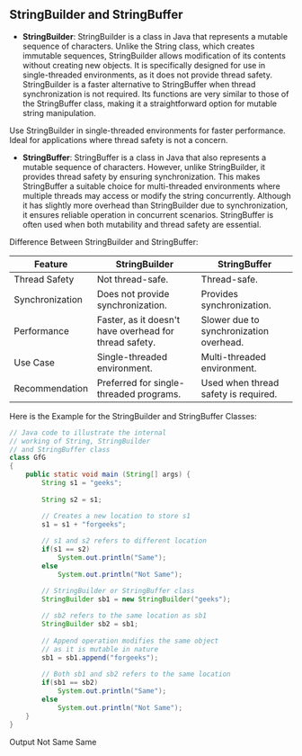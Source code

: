 ## StringBuilder and StringBuffer

- **StringBuilder**: StringBuilder is a class in Java that represents a mutable sequence of characters. Unlike the String class, which creates immutable sequences, StringBuilder allows modification of its contents without creating new objects. It is specifically designed for use in single-threaded environments, as it does not provide thread safety. StringBuilder is a faster alternative to StringBuffer when thread synchronization is not required. Its functions are very similar to those of the StringBuffer class, making it a straightforward option for mutable string manipulation.

Use StringBuilder in single-threaded environments for faster performance.
Ideal for applications where thread safety is not a concern.

- **StringBuffer**: StringBuffer is a class in Java that also represents a mutable sequence of characters. However, unlike StringBuilder, it provides thread safety by ensuring synchronization. This makes StringBuffer a suitable choice for multi-threaded environments where multiple threads may access or modify the string concurrently. Although it has slightly more overhead than StringBuilder due to synchronization, it ensures reliable operation in concurrent scenarios. StringBuffer is often used when both mutability and thread safety are essential.

Difference Between StringBuilder and StringBuffer:

| Feature        | StringBuilder                             | StringBuffer                           |
|----------------|-------------------------------------------|----------------------------------------|
| Thread Safety  | Not thread-safe.                          | Thread-safe.                           |
| Synchronization| Does not provide synchronization.         | Provides synchronization.              |
| Performance    | Faster, as it doesn't have overhead for thread safety. | Slower due to synchronization overhead. |
| Use Case       | Single-threaded environment.              | Multi-threaded environment.            |
| Recommendation | Preferred for single-threaded programs.   | Used when thread safety is required.   |

Here is the Example for the StringBuilder and StringBuffer Classes:

```java
// Java code to illustrate the internal
// working of String, StringBuilder
// and StringBuffer class 
class GfG
{
    public static void main (String[] args) {
        String s1 = "geeks";
        
        String s2 = s1;

        // Creates a new location to store s1
        s1 = s1 + "forgeeks";
        
        // s1 and s2 refers to different location
        if(s1 == s2)
            System.out.println("Same");
        else
            System.out.println("Not Same");

        // StringBuilder or StringBuffer class          
        StringBuilder sb1 = new StringBuilder("geeks");
        
        // sb2 refers to the same location as sb1
        StringBuilder sb2 = sb1;
        
        // Append operation modifies the same object
        // as it is mutable in nature
        sb1 = sb1.append("forgeeks");
        
        // Both sb1 and sb2 refers to the same location
        if(sb1 == sb2)
            System.out.println("Same");
        else
            System.out.println("Not Same");
    }
}
```

Output
Not Same
Same
